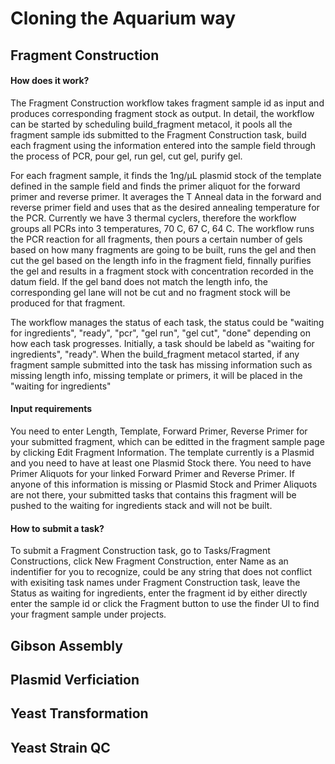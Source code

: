 Cloning the Aquarium way
===

Fragment Construction
---
#### How does it work?
The Fragment Construction workflow takes fragment sample id as input and produces corresponding fragment stock as output. In detail, the workflow can be started by scheduling build_fragment metacol, it pools all the fragment sample ids submitted to the Fragment Construction task, build each fragment using the information entered into the sample field through the process of PCR, pour gel, run gel, cut gel, purify gel.

For each fragment sample, it finds the 1ng/µL plasmid stock of the template defined in the sample field and finds the primer aliquot for the forward primer and reverse primer. It averages the T Anneal data in the forward and reverse primer field and uses that as the desired annealing temperature for the PCR. Currently we have 3 thermal cyclers, therefore the workflow groups all PCRs into 3 temperatures, 70 C, 67 C, 64 C. The workflow runs the PCR reaction for all fragments, then pours a certain number of gels based on how many fragments are going to be built, runs the gel and then cut the gel based on the length info in the fragment field, finnally purifies the gel and results in a fragment stock with concentration recorded in the datum field. If the gel band does not match the length info, the corresponding gel lane will not be cut and no fragment stock will be produced for that fragment.

The workflow manages the status of each task, the status could be "waiting for ingredients", "ready", "pcr", "gel run", "gel cut", "done" depending on how each task progresses. Initially, a task should be labeld as "waiting for ingredients", "ready". When the build_fragment metacol started, if any fragment sample submitted into the task has missing information such as missing length info, missing template or primers, it will be placed in the "waiting for ingredients"

#### Input requirements
You need to enter Length, Template, Forward Primer, Reverse Primer for your submitted fragment, which can be editted in the fragment sample page by clicking Edit Fragment Information. The template currently is a Plasmid and you need to have at least one Plasmid Stock there. You need to have Primer Aliquots for your linked Forward Primer and Reverse Primer. If anyone of this information is missing or Plasmid Stock and Primer Aliquots are not there, your submitted tasks that contains this fragment will be pushed to the waiting for ingredients stack and will not be built.
#### How to submit a task?
To submit a Fragment Construction task, go to Tasks/Fragment Constructions, click New Fragment Construction, enter Name as an indentifier for you to recognize, could be any string that does not conflict with exisiting task names under Fragment Construction task, leave the Status as waiting for ingredients, enter the fragment id by either directly enter the sample id or click the Fragment button to use the finder UI to find your fragment sample under projects.

Gibson Assembly
---

Plasmid Verficiation
---

Yeast Transformation
---

Yeast Strain QC
---
